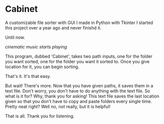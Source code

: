 # Cabinet
A customizable file sorter with GUI I made in Python with Tkinter
I started this project over a year ago and never finishd it.

Until now. 

*cinematic music starts playing*

This program, dubbed 'Cabinet', takes two path inputs, one for the folder
you want sorted, one for the folder you want it sorted to. Once you give
location for it, you can begin sorting.

That's it.
It's that easy.

But wait! There's more.
Now that you have given paths, it saves them in a text file. Don't worry,
you don't have to do anything with the text file. So what is it for? Why, thank
you for asking! This text file saves the last location given so that you don't 
have to copy and paste folders every single time. Pretty neat right? Well 
no, not really, but it is helpful!

That is all. Thank you for listening.
